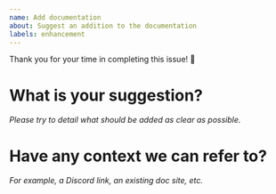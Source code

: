 ```yaml
---
name: Add documentation
about: Suggest an addition to the documentation
labels: enhancement
---
```

Thank you for your time in completing this issue! 🙌

# What is your suggestion?
_Please try to detail what should be added as clear as possible._


# Have any context we can refer to?
_For example, a Discord link, an existing doc site, etc._


